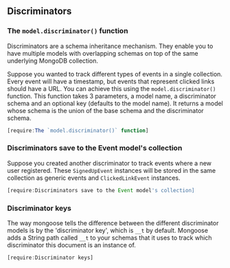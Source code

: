 ## Discriminators

### The `model.discriminator()` function

Discriminators are a schema inheritance mechanism. They enable
you to have multiple models with overlapping schemas on top of the
same underlying MongoDB collection.

Suppose you wanted to track different types of events in a single
collection. Every event will have a timestamp, but events that
represent clicked links should have a URL. You can achieve this
using the `model.discriminator()` function. This function takes
3 parameters, a model name, a discriminator schema and an optional
key (defaults to the model name). It returns a model whose schema
is the union of the base schema and the discriminator schema.

```javascript
[require:The `model.discriminator()` function]
```

### Discriminators save to the Event model's collection

Suppose you created another discriminator to track events where
a new user registered. These `SignedUpEvent` instances will be
stored in the same collection as generic events and `ClickedLinkEvent`
instances.

```javascript
[require:Discriminators save to the Event model's collection]
```

### Discriminator keys

The way mongoose tells the difference between the different
discriminator models is by the 'discriminator key', which is
`__t` by default. Mongoose adds a String path called `__t`
to your schemas that it uses to track which discriminator
this document is an instance of.

```javascript
[require:Discriminator keys]
```